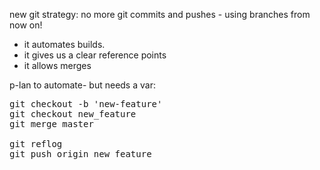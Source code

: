 new git strategy: no more git commits and pushes - using branches from now on!

- it automates builds.
- it gives us a clear reference points
- it allows merges

p-lan to automate- but needs a var:

<pre>
git checkout -b 'new-feature'
git checkout new_feature
git merge master

git reflog
git push origin new_feature
</pre>
